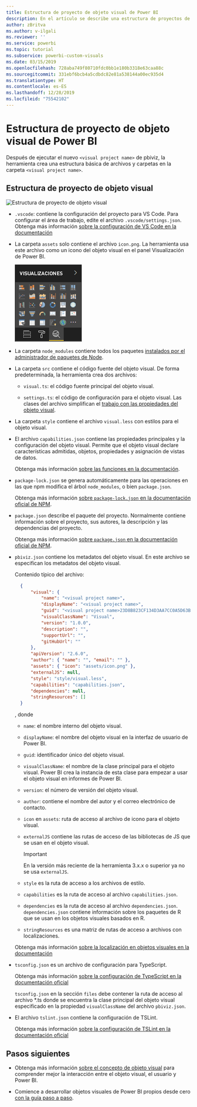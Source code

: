 ```yaml
---
title: Estructura de proyecto de objeto visual de Power BI
description: En el artículo se describe una estructura de proyectos de objeto visual
author: zBritva
ms.author: v-ilgali
ms.reviewer: ''
ms.service: powerbi
ms.topic: tutorial
ms.subservice: powerbi-custom-visuals
ms.date: 03/15/2019
ms.openlocfilehash: 728aba749f80710fdc0bb1e180b3318e63caa88c
ms.sourcegitcommit: 331ebf6bcb4a5cdbdc82e81a538144a00ec935d4
ms.translationtype: HT
ms.contentlocale: es-ES
ms.lasthandoff: 12/28/2019
ms.locfileid: "75542102"
---
```

# <a name="power-bi-visual-project-structure"></a>Estructura de proyecto de objeto visual de Power BI

Después de ejecutar el nuevo `<visual project name>` de pbiviz, la herramienta crea una estructura básica de archivos y carpetas en la carpeta `<visual project name>`.

## <a name="visual-project-structure"></a>Estructura de proyecto de objeto visual

![Estructura de proyecto de objeto visual](./media/visual-project-structure.png)

* `.vscode`: contiene la configuración del proyecto para VS Code. Para configurar el área de trabajo, edite el archivo `.vscode/settings.json`. Obtenga más información [sobre la configuración de VS Code en la documentación](https://code.visualstudio.com/docs/getstarted/settings)

* La carpeta `assets` solo contiene el archivo `icon.png`. La herramienta usa este archivo como un icono del objeto visual en el panel Visualización de Power BI.

    ![El panel Visualizaciones](./media/visualization-pane-analytics-tab.png)

* La carpeta `node_modules` contiene todos los paquetes [instalados por el administrador de paquetes de Node](https://docs.npmjs.com/files/folders.html).

* La carpeta `src` contiene el código fuente del objeto visual. De forma predeterminada, la herramienta crea dos archivos:

  * `visual.ts`: el código fuente principal del objeto visual.

  * `settings.ts`: el código de configuración para el objeto visual. Las clases del archivo simplifican el [trabajo con las propiedades del objeto visual](./objects-properties.md#properties).

* La carpeta `style` contiene el archivo `visual.less` con estilos para el objeto visual.

* El archivo `capabilities.json` contiene las propiedades principales y la configuración del objeto visual. Permite que el objeto visual declare características admitidas, objetos, propiedades y asignación de vistas de datos.

    Obtenga más información [sobre las funciones en la documentación](./capabilities.md).

* `package-lock.json` se genera automáticamente para las operaciones en las que npm modifica el árbol `node_modules`, o bien `package.json`.

    Obtenga más información [sobre `package-lock.json` en la documentación oficial de NPM](https://docs.npmjs.com/files/package-lock.json).

* `package.json` describe el paquete del proyecto. Normalmente contiene información sobre el proyecto, sus autores, la descripción y las dependencias del proyecto.

    Obtenga más información [sobre `package.json` en la documentación oficial de NPM](https://docs.npmjs.com/files/package.json.html).

* `pbiviz.json` contiene los metadatos del objeto visual. En este archivo se especifican los metadatos del objeto visual.

    Contenido típico del archivo:

  ```json
    {
        "visual": {
            "name": "<visual project name>",
            "displayName": "<visual project name>",
            "guid": "<visual project name>23D8B823CF134D3AA7CC0A5D63B20B7F",
            "visualClassName": "Visual",
            "version": "1.0.0",
            "description": "",
            "supportUrl": "",
            "gitHubUrl": ""
        },
        "apiVersion": "2.6.0",
        "author": { "name": "", "email": "" },
        "assets": { "icon": "assets/icon.png" },
        "externalJS": null,
        "style": "style/visual.less",
        "capabilities": "capabilities.json",
        "dependencies": null,
        "stringResources": []
    }
  ```

    , donde

  * `name`: el nombre interno del objeto visual.

  * `displayName`: el nombre del objeto visual en la interfaz de usuario de Power BI.

  * `guid`: identificador único del objeto visual.

  * `visualClassName`: el nombre de la clase principal para el objeto visual. Power BI crea la instancia de esta clase para empezar a usar el objeto visual en informes de Power BI.

  * `version`: el número de versión del objeto visual.

  * `author`: contiene el nombre del autor y el correo electrónico de contacto.

  * `icon` en `assets`: ruta de acceso al archivo de icono para el objeto visual.

  * `externalJS` contiene las rutas de acceso de las bibliotecas de JS que se usan en el objeto visual.

    > [!IMPORTANT]
    > En la versión más reciente de la herramienta 3.x.x o superior ya no se usa `externalJS`.

  * `style` es la ruta de acceso a los archivos de estilo.

  * `capabilities` es la ruta de acceso al archivo `capabilities.json`.

  * `dependencies` es la ruta de acceso al archivo `dependencies.json`. `dependencies.json` contiene información sobre los paquetes de R que se usan en los objetos visuales basados en R.

  * `stringResources` es una matriz de rutas de acceso a archivos con localizaciones.

  Obtenga más información [sobre la localización en objetos visuales en la documentación](./localization.md)

* `tsconfig.json` es un archivo de configuración para TypeScript.

    Obtenga más información [sobre la configuración de TypeScript en la documentación oficial](https://www.typescriptlang.org/docs/handbook/tsconfig-json.html)

    `tsconfig.json` en la sección `files` debe contener la ruta de acceso al archivo *.ts donde se encuentra la clase principal del objeto visual especificado en la propiedad `visualClassName` del archivo `pbiviz.json`.

* El archivo `tslint.json` contiene la configuración de TSLint.

    Obtenga más información [sobre la configuración de TSLint en la documentación oficial](https://palantir.github.io/tslint/usage/configuration/)

## <a name="next-steps"></a>Pasos siguientes

* Obtenga más información [sobre el concepto de objeto visual](./power-bi-visuals-concept.md) para comprender mejor la interacción entre el objeto visual, el usuario y Power BI.

* Comience a desarrollar objetos visuales de Power BI propios desde cero [con la guía paso a paso](./custom-visual-develop-tutorial.md).
